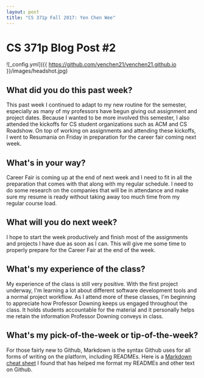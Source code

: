 ```yaml
---
layout: post
title: "CS 371p Fall 2017: Yen Chen Wee"
---
```

# CS 371p Blog Post #2


![_config.yml]({{ https://github.com/yenchen21/yenchen21.github.io }}/images/headshot.jpg)


## What did you do this past week?
This past week I continued to adapt to my new routine for the semester, especially as many of my professors
have begun giving out assignment and project dates. Because I wanted to be more involved this semester, 
I also attended the kickoffs for CS student organizations such as ACM and CS Roadshow. On top of working on assignments and
attending these kickoffs, I went to Resumania on Friday in preparation for the career fair coming next week. 


## What's in your way?
Career Fair is coming up at the end of next week and I need to fit in all the 
preparation that comes with that along with my regular schedule. I need to do some
research on the companies that will be in attendance and make sure my resume is ready without
taking away too much time from my regular course load. 

## What will you do next week?
I hope to start the week productively and finish most of the assignments and projects I have due as soon as I can.
This will give me some time to properly prepare for the Career Fair at the end of the week.  

## What's my experience of the class?
My experience of the class is still very positive. With the first project underway, I'm learning
a lot about different software development tools and a normal project workflow. 
As I attend more of these classes, I'm beginning to appreciate how Professor Downing
keeps us engaged throughout the class. It holds students accountable for the material
and it personally helps me retain the information Professor Downing conveys in class. 
## What's my pick-of-the-week or tip-of-the-week?
For those fairly new to Github, Markdown is the syntax Github uses for all forms of writing on the platform, including READMEs. 
Here is a [Markdown cheat sheet](https://github.com/adam-p/markdown-here/wiki/Markdown-Cheatsheet) 
I found that has helped me format my READMEs and other text on Github.


